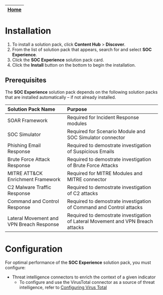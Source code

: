 | [Home](../README.md) |
|----------------------|
# Installation

1. To install a solution pack, click **Content Hub** > **Discover**.   
2. From the list of solution pack that appears, search for and select **SOC Experience**.    
3. Click the **SOC Experience** solution pack card.   
4. Click the **Install** button on the bottom to begin the installation.

## Prerequisites

The **SOC Experience** solution pack depends on the following solution packs that are installed automatically &ndash; if not already installed.

| Solution Pack Name | Purpose                                                  |
|:-------------------|:---------------------------------------------------------|
| SOAR Framework     |  Required for Incident Response modules                   |
| SOC Simulator      |  Required for Scenario Module and SOC Simulator connector |
| Phishing Email Response      | Required to demostrate investigation of Suspicious Emails |
| Brute Force Attack Response    |  Required to demostrate investigation of Brute Force Attacks  |
| MITRE ATT&CK Enrichment Framework | Required for MITRE Modules and MITRE connector |
| C2 Malware Traffic Response | Required to demostrate investigation of C2 attacks |
| Command and Control Response | Required to demostrate investigation of Command and Control attacks |
| Lateral Movement and VPN Breach Response | Required to demostrate investigation of Lateral Movement and VPN Breach attacks |


# Configuration

For optimal performance of the **SOC Experience** solution pack, you must configure:

- Threat intelligence connectors to enrich the context of a given indicator
    - To configure and use the VirusTotal connector as a source of threat intelligence, refer to [Configuring Virus Total](https://docs.fortinet.com/document/fortisoar/2.1.0/virustotal/166/virustotal-v2-1-0#Configuration_parameters)